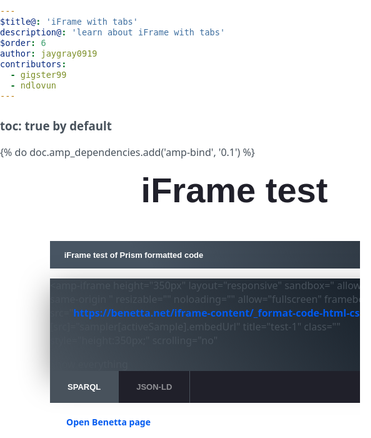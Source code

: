 ```yaml
---
$title@: 'iFrame with tabs'
description@: 'learn about iFrame with tabs'
$order: 6
author: jaygray0919
contributors:
  - gigster99
  - ndlovun
---
```


### toc: true by default

{% do doc.amp_dependencies.add('amp-bind', '0.1') %}
<head>

<style amp-custom="">
@font-face{font-family:'Noto Sans';font-style:normal;font-weight:400;font-display:swap;src:local("Noto Sans"),local("NotoSans"),url(https://amp.dev/static/fonts/noto-sans-v7-latin-regular.woff2) format("woff2"),url(https://amp.dev/static/fonts/noto-sans-v7-latin-regular.woff) format("woff")}
@font-face{font-family:'Noto Sans';font-style:normal;font-weight:700;font-display:swap;src:local("Noto Sans Bold"),local("NotoSans-Bold"),url(https://amp.dev/static/fonts/noto-sans-v7-latin-700.woff2) format("woff2"),url(https://amp.dev/static/fonts/noto-sans-v7-latin-700.woff) format("woff")}
@font-face{font-family:Poppins;font-style:normal;font-weight:700;font-display:swap;src:local("Poppins Bold"),local("Poppins-Bold"),url(https://amp.dev/static/fonts/poppins-v5-latin-700.woff2) format("woff2"),url(https://amp.dev/static/fonts/poppins-v5-latin-700.woff) format("woff")}
@font-face{font-family:'Fira Mono';font-style:normal;font-weight:400;font-display:swap;src:local("Fira Mono"),local("FiraMono"),url(https://amp.dev/static/fonts/fira-mono-v7-latin-500.woff2) format("woff2"),url(https://amp.dev/static/fonts/fira-mono-v7-latin-500.woff) format("woff")}
*{box-sizing:border-box}
body,html{padding:0;margin:0;min-width:240px;color:#48525c;background-color:#fff;font-size:16px;font-family:'Noto Sans',sans-serif;overflow-x:hidden;-webkit-font-smoothing:antialiased;-moz-osx-font-smoothing:grayscale}
@media (max-width:240px){body,html{font-size:14px}}

:target::before{content:'';display:block;visibility:hidden;height:120px;margin-top:-120px}
@media (min-width:1024px){h2:target::before{height:81px;margin-top:-81px}}

h2{margin-top:1.5rem;margin-bottom:.75em;font-family:Poppins,sans-serif;font-weight:700;line-height:1.2em;color:#20202a}
h2{font-size:1.8rem;margin-top:2rem}

.-n{display:flex;align-items:center;text-decoration:none;padding:0 0 1.5em;margin:0}
.-r{line-height:1.6rem;font-weight:400;color:#48525c;font-size:.875rem;font-weight:700;color:#005af0;line-height:1.3;transition:transform .3s cubic-bezier(.25,.1,.25,1)}
.-i{fill:#005af0;padding:.438em 0;margin-bottom:auto;margin-right:.625em;box-sizing:initial;transition:transform .3s cubic-bezier(.25,.1,.25,1)}
.-n:hover .-i,.-n:hover .-r{transform:translateX(10px)}
a{font-weight:700;text-decoration:none;color:#005af0}
.ap-a-ico{display:flex;font-size:initial;box-sizing:initial;justify-content:center;width:1em;height:1em}
.ap--sampler{margin-bottom:7em}
@media (max-width:320px){.ap--sampler{display:none}}
@media (min-width:768px){.ap--sampler{margin-bottom:8vw}}

.ap--sampler .ap-m-copy{grid-column:3/13;padding:0 20px;margin-bottom:1.5em}
@media (min-width:768px){.ap--sampler .ap-m-copy{padding-left:20px;margin-bottom:3em}}
@media (min-width:1680px){.ap--sampler .ap-m-copy{grid-column:5/13}}

.ap--sampler .ap-m-copy-center{grid-column:6/20}
.ap--sampler .ap-m-copy-center h2{font-size:2.5rem;margin:0}
@media (min-width:768px){.ap--sampler .ap-m-copy-center h2{font-size:3.5rem}}

.ap--sampler .ap-m-copy-center .ap-a-ico{width:4em;height:4em;margin:0 auto .5em}
.ap-o-sampler{grid-column:3/-1;width:100%;max-width:1024px;padding-left:20px}
@media (min-width:1680px){.ap-o-sampler{grid-column:5/-3;padding-left:0}}

.ap-o-sampler-header{background:linear-gradient(225deg,#29323c,#485563 75%);font-size:.8125rem;font-family:Poppins,sans-serif;font-weight:700;color:#fff;padding:1.125em 1.75em}
.ap-o-sampler-tab-bar{display:flex;flex-wrap:nowrap;overflow-x:auto;-webkit-overflow-scrolling:touch;white-space:nowrap;background:#20202a}
.ap-o-sampler-tab{cursor:pointer;padding:1.125em 1.75em;border-right:1px solid #48525c;background:#20202a}
.ap-o-sampler-tab.active{background:#48525c}
.ap-o-sampler-tab.active span{opacity:1}
.ap-o-sampler-tab-title{font-size:.8125rem;font-family:Poppins,sans-serif;font-weight:700;color:#fff;opacity:.5}
.ap-o-sampler-iframe{width:100%;height:auto;background:linear-gradient(45deg,#48525c,#101923);box-shadow:0 15px 50px 0 rgba(0,0,0,.4)}
.ap-o-sampler-iframe [placeholder]{display:flex}
[placeholder] .ap-o-sampler-iframe-source{width:calc(50% - 4px)}
.ap-o-sampler-link{margin-top:1em;display:inline-block}
.ap-m-copy{margin-bottom:3em}
.ap-m-copy p{line-height:1.6rem;font-weight:400;color:#48525c}
.ap-m-copy-center{grid-column:1/-1;text-align:center}
.-rw{position:relative;display:flex;flex-wrap:wrap;width:100%;max-width:1440px;padding:0 20px;margin-left:auto;margin-right:auto}
@media (max-width:767px){.-rw{padding:0 15px}}
@media (min-width:768px){.-rw{display:grid;grid-gap:30px;grid-template-columns:repeat(24,minmax(0,1fr));padding:0 30px}}

.-ok{position:relative;display:flex;flex-wrap:wrap;width:100%;padding:0;margin-left:auto;margin-right:auto;max-width:1920px}
@media (min-width:768px){.-ok{display:grid;grid-gap:30px;grid-template-columns:repeat(24,minmax(0,1fr));padding:0}}

</style>
</head>

<body class="ap--websites amp-mode-mouse" style="opacity: 1; visibility: visible; animation: 0s ease 0s 1 normal none running none;">
<main class="ap--main ap-t-home">
<section class="ap--sampler">
<amp-state id="sampler" class="" aria-hidden="true" hidden="">

<script type="application/json">
[{"embedUrl":"https://benetta.net/iframe-content/_format-code-html-css-js__2.html","standaloneUrl":"https://benetta.net/iframe-content/_format-code-html-css-js__2.html","title":"test-1","url":"https://benetta.net/iframe-content/_format-code-html-css-js__2.html"},
{"embedUrl":"https://benetta.net/iframe-content/_format-code-html-css-js___3.html","standaloneUrl":"https://benetta.net/iframe-content/_format-code-html-css-js___3.html","title":"test-2","url":"https://benetta.net/iframe-content/_format-code-html-css-js___3.html"}]
</script>

</amp-state>

<amp-state id="activeSample" class="" aria-hidden="true" hidden=""> 
<script type="application/json">0</script>
</amp-state>

<div class="-rw">
<div class="ap-m-copy ap-m-copy-center">
<h2>
iFrame test
</h2>
</div>
</div>

<div class="-ok">


<div class="ap-o-sampler">
<div class="ap-o-sampler-header">iFrame test of Prism formatted code</div>
<div class="ap-o-sampler-iframe">

<amp-iframe
  height="350px"
  layout="responsive"
  sandbox="
    allow-scripts
    allow-same-origin
  "
  resizable=""
  noloading=""
  allow="fullscreen"
  frameborder="0"
  src="https://benetta.net/iframe-content/_format-code-html-css-js__2.html" [src]="sampler[activeSample].embedUrl" title="test-1" class="" style="height:350px;" scrolling="no"
>

<div overflow="" tabindex="0" role="button" aria-label="Show everything">Show everything</div>

<div placeholder="">
<div class="ap-o-sampler-iframe-source"></div>
</div>

</amp-iframe>
</div>

<div class="ap-o-sampler-tab-bar">

<div tabindex="0" role="button" class="ap-o-sampler-tab ap-o-sampler-tab-0 active" [class]="activeSample == '0' ? 'ap-o-sampler-tab ap-o-sampler-tab-0 active' : 'ap-o-sampler-tab ap-o-sampler-tab-0'" on="tap:AMP.setState({activeSample: '0'})">
<span class="ap-o-sampler-tab-title">SPARQL</span>
</div>

<div tabindex="0" role="button" class="ap-o-sampler-tab ap-o-sampler-tab-1 " [class]="activeSample == '1' ? 'ap-o-sampler-tab ap-o-sampler-tab-1 active' : 'ap-o-sampler-tab ap-o-sampler-tab-1'" on="tap:AMP.setState({activeSample: '1'})">
<span class="ap-o-sampler-tab-title">JSON-LD</span>
</div>

</div>

<div class="ap-o-sampler-link">
<a href="https://benetta.net/iframe-content/_format-code-html-css-js__2.html" [href]="sampler[activeSample].standaloneUrl" class="-n">
<div class="ap-a-ico -i">
<svg><use xlink:href="#internal"></use></svg>
</div>
<span class="-r">Open Benetta page</span>
</a>
</div>

</div>
</div>
</section>

</main>
</body>
